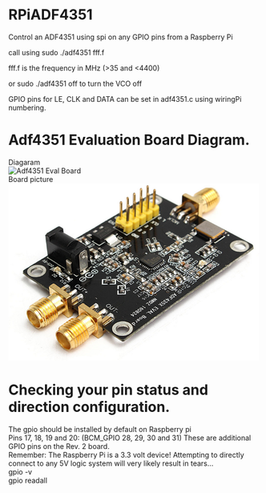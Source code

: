 # RPiADF4351
Control an ADF4351 using spi on any GPIO pins from a Raspberry Pi

call using sudo ./adf4351 fff.f

fff.f is the frequency in MHz (>35 and <4400)

or sudo ./adf4351 off to turn the VCO off

GPIO pins for LE, CLK and DATA can be set in adf4351.c using wiringPi numbering.

# Adf4351 Evaluation Board Diagram.
Diagaram<br>
![Adf4351 Eval Board](images/Adf_4352_Diagram_1.png?raw=true "ADF4350 Eval Boards")<br>
Board picture<br>
![Adf4351 Eval Board](images/35M-4.4GHz_PLL_RF_Signal_ADF4351_1.png?raw=true "ADF4350 Eval Boards")<br>
# Checking your pin status and direction configuration.
The gpio should be installed by default on Raspberry pi<br>
Pins 17, 18, 19 and 20: (BCM_GPIO 28, 29, 30 and 31) These are additional GPIO pins on the Rev. 2 board.<br>
Remember: The Raspberry Pi is a 3.3 volt device! Attempting to directly connect to any 5V logic system will very likely result in tears…<br>
gpio -v<br>
gpio readall<br>
